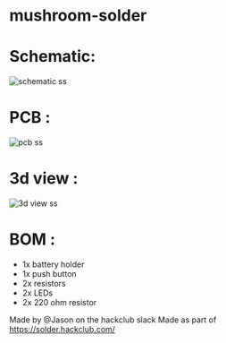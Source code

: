 # mushroom-solder
# Schematic:
![schematic ss](https://github.com/user-attachments/assets/11c42e39-aa7b-4941-9819-cbe12622b898)
# PCB :
![pcb ss](https://github.com/user-attachments/assets/f541f244-408e-47c9-8c33-c288c25beb72)
# 3d view :
![3d view ss](https://github.com/user-attachments/assets/547881a9-5bd1-491a-8d0b-08fae2955e1b)
# BOM :
- 1x battery holder
- 1x push button
- 2x resistors
- 2x LEDs
- 2x 220 ohm resistor

Made by @Jason on the hackclub slack
Made as part of https://solder.hackclub.com/ 
